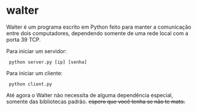 # walter

Walter é um programa escrito em Python feito para manter a comunicação entre dois computadores, dependendo somente de uma rede local com a porta 39 TCP.

Para iniciar um servidor:
```
 python server.py [ip] [senha]
```

Para iniciar um cliente:
```
 python client.py
```

Até agora o Walter não necessita de alguma dependência especial, somente das bibliotecas padrão. ~~espero que você tenha se não te mato.~~

